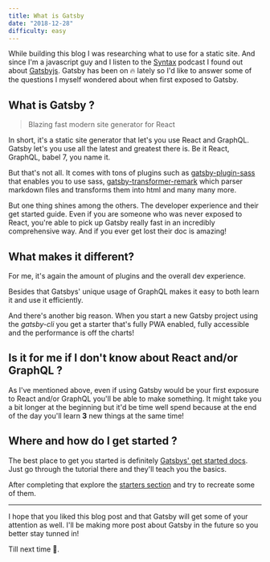 ```yaml
---
title: What is Gatsby
date: "2018-12-28"
difficulty: easy
---
```


While building this blog I was researching what to use for a static site. And since I'm a javascript guy and I listen to the [Syntax](https://syntax.fm/) podcast I found out about [Gatsbyjs](https://www.gatsbyjs.org/).
Gatsby has been on 🔥 lately so I'd like to answer some of the questions I myself wondered about when first exposed to Gatsby.

## What is Gatsby ?

> Blazing fast modern site generator for React

In short, it's a static site generator that let's you use React and GraphQL.
Gatsby let's you use all the latest and greatest there is. Be it React, GraphQL, babel 7, you name it.

But that's not all.
It comes with tons of plugins such as [gatsby-plugin-sass](https://www.gatsbyjs.org/packages/gatsby-plugin-sass/) that enables you to use sass,
[gatsby-transformer-remark](https://www.gatsbyjs.org/packages/gatsby-transformer-remark/?=remark) which parser markdown files and transforms them into html and many many more.

But one thing shines among the others.
The developer experience and their get started guide.
Even if you are someone who was never exposed to React, you're able to pick up Gatsby really fast in an incredibly comprehensive way.
And if you ever get lost their  doc is amazing!

## What makes it different?

For me, it's again the amount of plugins and the overall dev experience.

Besides that Gatsbys' unique usage of GraphQL makes it easy to both learn it and use it efficiently.

And there's another big reason. When you start a new Gatsby project using the _gatsby-cli_ you get a starter that's fully PWA enabled, fully accessible and the performance is off the charts!

## Is it for me if I don't know about React and/or GraphQL ?

As I've mentioned above, even if using Gatsby would be your first exposure to React and/or GraphQL you'll be able to make something.
It might take you a bit longer at the beginning but it'd be time well spend because at the end of the day you'll learn **3** new things at the same time!

## Where and how do I get started ?

The best place to get you started is definitely [Gatsbys' get started docs](https://www.gatsbyjs.org/docs/).
Just go through the tutorial there and they'll teach you the basics.

After completing that explore the [starters section](https://www.gatsbyjs.org/docs/starters/#starters) and try to recreate some of them.

---

I hope that you liked this blog post and that Gatsby will get some of your attention as well.
I'll be making more post about Gatsby in the future so you better stay tunned in!

Till next time 👋.